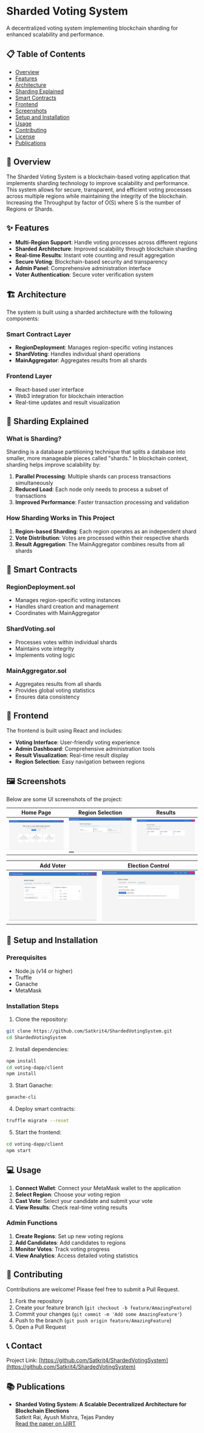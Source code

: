 # Sharded Voting System

A decentralized voting system implementing blockchain sharding for enhanced scalability and performance.

## 📋 Table of Contents
- [Overview](#overview)
- [Features](#features)
- [Architecture](#architecture)
- [Sharding Explained](#sharding-explained)
- [Smart Contracts](#smart-contracts)
- [Frontend](#frontend)
- [Screenshots](#screenshots)
- [Setup and Installation](#setup-and-installation)
- [Usage](#usage)
- [Contributing](#contributing)
- [License](#license)
- [Publications](#publications)

## 🌟 Overview

The Sharded Voting System is a blockchain-based voting application that implements sharding technology to improve scalability and performance. This system allows for secure, transparent, and efficient voting processes across multiple regions while maintaining the integrity of the blockchain. Increasing the Throughput by factor of O(S) where S is the number of Regions or Shards.

## ✨ Features

- **Multi-Region Support**: Handle voting processes across different regions
- **Sharded Architecture**: Improved scalability through blockchain sharding
- **Real-time Results**: Instant vote counting and result aggregation
- **Secure Voting**: Blockchain-based security and transparency
- **Admin Panel**: Comprehensive administration interface
- **Voter Authentication**: Secure voter verification system

## 🏗 Architecture

The system is built using a sharded architecture with the following components:

### Smart Contract Layer
- **RegionDeployment**: Manages region-specific voting instances
- **ShardVoting**: Handles individual shard operations
- **MainAggregator**: Aggregates results from all shards

### Frontend Layer
- React-based user interface
- Web3 integration for blockchain interaction
- Real-time updates and result visualization

## 🔄 Sharding Explained

### What is Sharding?
Sharding is a database partitioning technique that splits a database into smaller, more manageable pieces called "shards." In blockchain context, sharding helps improve scalability by:

1. **Parallel Processing**: Multiple shards can process transactions simultaneously
2. **Reduced Load**: Each node only needs to process a subset of transactions
3. **Improved Performance**: Faster transaction processing and validation

### How Sharding Works in This Project
1. **Region-based Sharding**: Each region operates as an independent shard
2. **Vote Distribution**: Votes are processed within their respective shards
3. **Result Aggregation**: The MainAggregator combines results from all shards

## 📜 Smart Contracts

### RegionDeployment.sol
- Manages region-specific voting instances
- Handles shard creation and management
- Coordinates with MainAggregator

### ShardVoting.sol
- Processes votes within individual shards
- Maintains vote integrity
- Implements voting logic

### MainAggregator.sol
- Aggregates results from all shards
- Provides global voting statistics
- Ensures data consistency

## 🎨 Frontend

The frontend is built using React and includes:

- **Voting Interface**: User-friendly voting experience
- **Admin Dashboard**: Comprehensive administration tools
- **Result Visualization**: Real-time result display
- **Region Selection**: Easy navigation between regions

## 🖼 Screenshots

Below are some UI screenshots of the project:

| Home Page | Region Selection | Results |
|-----------|------------------|---------|
| ![Home](voting-dapp/screenshots/Home.png.png) | ![Region](voting-dapp/screenshots/VotingRegion.png.png) | ![Results](voting-dapp/screenshots/Result.png.png) |

| Add Voter | Election Control |
|-------------|------------------|
| ![Add Voter](voting-dapp/screenshots/AddVoter.png.png) | ![Election Control](voting-dapp/screenshots/ElectionControl.png.png) |

## 🚀 Setup and Installation

### Prerequisites
- Node.js (v14 or higher)
- Truffle
- Ganache
- MetaMask

### Installation Steps

1. Clone the repository:
```bash
git clone https://github.com/Satkrit4/ShardedVotingSystem.git
cd ShardedVotingSystem
```

2. Install dependencies:
```bash
npm install
cd voting-dapp/client
npm install
```

3. Start Ganache:
```bash
ganache-cli
```

4. Deploy smart contracts:
```bash
truffle migrate --reset
```

5. Start the frontend:
```bash
cd voting-dapp/client
npm start
```

## 💻 Usage

1. **Connect Wallet**: Connect your MetaMask wallet to the application
2. **Select Region**: Choose your voting region
3. **Cast Vote**: Select your candidate and submit your vote
4. **View Results**: Check real-time voting results

### Admin Functions
1. **Create Regions**: Set up new voting regions
2. **Add Candidates**: Add candidates to regions
3. **Monitor Votes**: Track voting progress
4. **View Analytics**: Access detailed voting statistics

## 🤝 Contributing

Contributions are welcome! Please feel free to submit a Pull Request.

1. Fork the repository
2. Create your feature branch (`git checkout -b feature/AmazingFeature`)
3. Commit your changes (`git commit -m 'Add some AmazingFeature'`)
4. Push to the branch (`git push origin feature/AmazingFeature`)
5. Open a Pull Request

## 📞 Contact

Project Link: [https://github.com/Satkrit4/ShardedVotingSystem](https://github.com/Satkrit4/ShardedVotingSystem)

## 📚 Publications

- **Sharded Voting System: A Scalable Decentralized Architecture for Blockchain Elections**  
  Satkrit Rai, Ayush Mishra, Tejas Pandey  
  [Read the paper on IJIRT](https://ijirt.org/Article?manuscript=175978) 
